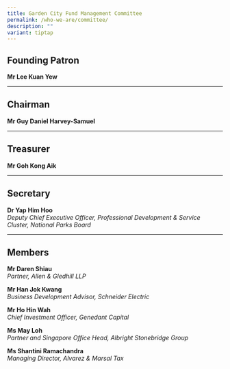 ```yaml
---
title: Garden City Fund Management Committee
permalink: /who-we-are/committee/
description: ""
variant: tiptap
---
```

<h2>Founding Patron</h2>
<p><strong>Mr Lee Kuan Yew</strong>
</p>
<hr>
<h2>Chairman</h2>
<p><strong>Mr Guy Daniel Harvey-Samuel</strong>
</p>
<hr>
<h2>Treasurer</h2>
<p><strong>Mr Goh Kong Aik</strong>
</p>
<hr>
<h2>Secretary</h2>
<p><strong>Dr Yap Him Hoo</strong>
<br><em>Deputy Chief Executive Officer, Professional Development &amp; Service Cluster, National Parks Board</em>
</p>
<hr>
<h2>Members</h2>
<p><strong>Mr Daren Shiau</strong>
<br><em>Partner, Allen &amp; Gledhill LLP</em>
</p>
<p><strong>Mr Han Jok Kwang</strong>
<br><em>Business Development Advisor, Schneider Electric</em>
</p>
<p><strong>Mr Ho Hin Wah</strong>
<br><em>Chief Investment Officer, Genedant Capital</em>
</p>
<p><strong>Ms May Loh</strong>
<br><em>Partner and Singapore Office Head, Albright Stonebridge Group</em>
</p>
<p><strong>Ms Shantini Ramachandra</strong>
<br><em>Managing Director, Alvarez &amp; Marsal Tax</em>
</p>